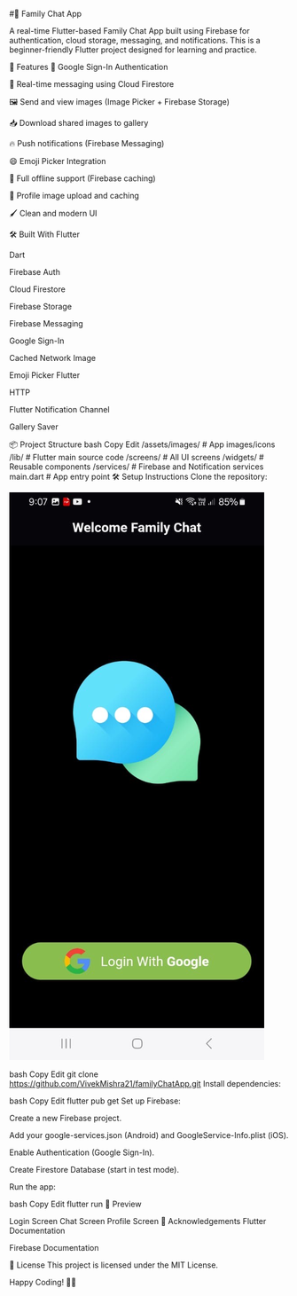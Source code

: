#📱 Family Chat App

A real-time Flutter-based Family Chat App built using Firebase for authentication, cloud storage, messaging, and notifications.
This is a beginner-friendly Flutter project designed for learning and practice.

🚀 Features
📱 Google Sign-In Authentication

💬 Real-time messaging using Cloud Firestore

🖼️ Send and view images (Image Picker + Firebase Storage)

📥 Download shared images to gallery

🔥 Push notifications (Firebase Messaging)

😄 Emoji Picker Integration

📶 Full offline support (Firebase caching)

📸 Profile image upload and caching

🖌️ Clean and modern UI

🛠️ Built With
Flutter

Dart

Firebase Auth

Cloud Firestore

Firebase Storage

Firebase Messaging

Google Sign-In

Cached Network Image

Emoji Picker Flutter

HTTP

Flutter Notification Channel

Gallery Saver

📦 Project Structure
bash
Copy
Edit
/assets/images/         # App images/icons
/lib/                   # Flutter main source code
  /screens/             # All UI screens
  /widgets/             # Reusable components
  /services/            # Firebase and Notification services
  main.dart             # App entry point
🛠️ Setup Instructions
Clone the repository:

![Login](54093ded-fec8-470b-b2cd-72ea8aa79f05.jpeg)




bash
Copy
Edit
git clone https://github.com/VivekMishra21/familyChatApp.git
Install dependencies:

bash
Copy
Edit
flutter pub get
Set up Firebase:

Create a new Firebase project.

Add your google-services.json (Android) and GoogleService-Info.plist (iOS).

Enable Authentication (Google Sign-In).

Create Firestore Database (start in test mode).

Run the app:

bash
Copy
Edit
flutter run
📸 Preview

Login Screen	Chat Screen	Profile Screen
🙏 Acknowledgements
Flutter Documentation

Firebase Documentation

📜 License
This project is licensed under the MIT License.

Happy Coding! 🚀✨
